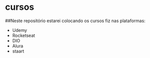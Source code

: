 # cursos

 ##Neste repositório estarei colocando os cursos fiz nas plataformas: 

- Udemy
- Rocketseat
- DIO
- Alura
- staart
